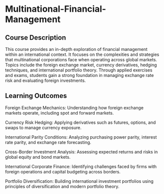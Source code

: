 # Multinational-Financial-Management

## Course Description
This course provides an in-depth exploration of financial management within an international context. It focuses on the complexities and strategies that multinational corporations face when operating across global markets. Topics include the foreign exchange market, currency derivatives, hedging techniques, and international portfolio theory. Through applied exercises and exams, students gain a strong foundation in managing exchange rate risk and evaluating foreign investments.

## Learning Outcomes
Foreign Exchange Mechanics: Understanding how foreign exchange markets operate, including spot and forward markets.

Currency Risk Hedging: Applying derivatives such as futures, options, and swaps to manage currency exposure.

International Parity Conditions: Analyzing purchasing power parity, interest rate parity, and exchange rate forecasting.

Cross-Border Investment Analysis: Assessing expected returns and risks in global equity and bond markets.

International Corporate Finance: Identifying challenges faced by firms with foreign operations and capital budgeting across borders.

Portfolio Diversification: Building international investment portfolios using principles of diversification and modern portfolio theory.
